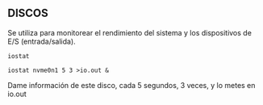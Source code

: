 ## DISCOS

Se utiliza para monitorear el rendimiento del sistema y los dispositivos de E/S (entrada/salida). 

```
iostat
```

```
iostat nvme0n1 5 3 >io.out & 
```

Dame información de este disco, cada 5 segundos, 3 veces, y lo metes en io.out



